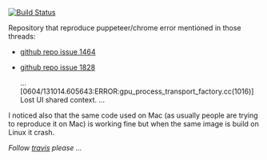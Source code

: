 [![Build Status](https://travis-ci.org/stopsopa/docker-puppeteer-reproduce-lost-ui-shared-context.svg?branch=master)](https://travis-ci.org/stopsopa/docker-puppeteer-reproduce-lost-ui-shared-context)

Repository that reproduce puppeteer/chrome error mentioned in those threads: 

- [github repo issue 1464](https://github.com/GoogleChrome/puppeteer/issues/1464#issuecomment-349568640) 
- [github repo issue 1828](https://github.com/GoogleChrome/puppeteer/issues/1828)


    ...
    [0604/131014.605643:ERROR:gpu_process_transport_factory.cc(1016)] Lost UI shared context.
    ...


I noticed also that the same code used on Mac (as usually people are trying to reproduce it on Mac) is working fine but when the same image is build on Linux it crash.

*Follow [travis](https://travis-ci.org/stopsopa/docker-puppeteer-reproduce-lost-ui-shared-context.svg?branch=master) please ...* 